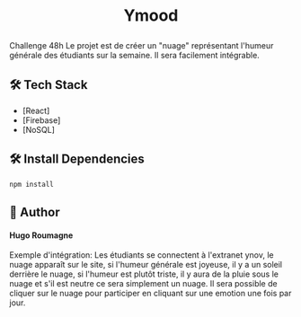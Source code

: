 # <p align="center">Ymood</p>
  
Challenge 48h
Le projet est de créer un "nuage" représentant l'humeur générale des étudiants sur la semaine.
Il sera facilement intégrable.
        
## 🛠️ Tech Stack
- [React]
- [Firebase]
- [NoSQL]
    
## 🛠️ Install Dependencies    
```bash
npm install
```
        
## 🙇 Author
#### Hugo Roumagne
        








Exemple d'intégration:
Les étudiants se connectent à l'extranet ynov, le nuage apparaît sur le site, si l'humeur générale est joyeuse,
il y a un soleil derrière le nuage, si l'humeur est plutôt triste, il y aura de la pluie sous le nuage
et s'il est neutre ce sera simplement un nuage.
Il sera possible de cliquer sur le nuage pour participer en cliquant sur une emotion une fois par jour.



